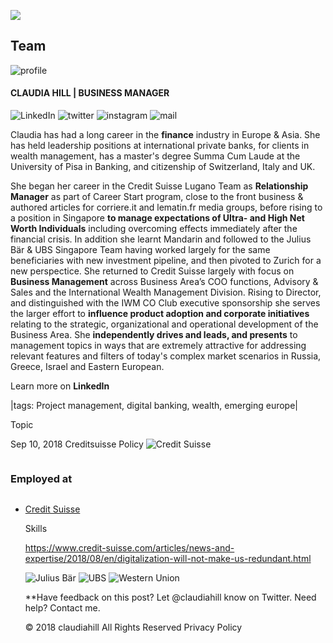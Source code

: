 ![](https://lh5.googleusercontent.com/DzlelJaIl1U-qqxZQawP1qKkyALsNMmnrptWpDYBqRQBeJxR0fQzql5aK_0=w2400)
## Team
![profile](https://lh6.googleusercontent.com/Sgnp1O_TtQZBTkORCtzgIiSH2lAnvTowgMerMSx0J5hZPZDe_cqcxaMhte8=w2400)
#### CLAUDIA HILL | BUSINESS MANAGER 
![LinkedIn](https://lh5.googleusercontent.com/-bTfap3my7W4NXJgh20bQin-Q3W1PGUS-xuw5B3PuuRjoG5Ov8khzqiSfvs=w50)
![twitter](https://lh5.googleusercontent.com/a22yI-6dVlUoNbGd1_PYNa9lvKpaYWYD_AxYHaE5W7Ry1nnXi4L9ldV6qk8=w50)
![instagram](https://lh5.googleusercontent.com/n777S_0bN5E_hMmetDXC2vgMCEe1Y-fE0-xmmxUIr2noRm_YjkHLwjYWv-I=w50) 
![mail](https://lh6.googleusercontent.com/Qhi7XFcsQ_j4x8V_HaOdsyESNTDSYk5QaAxXGB4tzHGkV8hjBnW5ik63miQ=w50)


Claudia has had a long career in the **finance** industry in Europe & Asia. She has held leadership positions at international private banks, for clients in wealth management, has a master's degree Summa Cum Laude at the University of Pisa in Banking, and citizenship of 
Switzerland, Italy and UK.

She began her career in the Credit Suisse Lugano Team as **Relationship Manager** as part of Career Start program, close to the front business & authored articles for corriere.it and lematin.fr media groups, before rising to a position in Singapore **to manage expectations of Ultra- and High Net Worth Individuals** including overcoming effects immediately after the financial crisis. In addition she learnt Mandarin and followed to the Julius Bär & UBS Singapore Team having worked largely for the same beneficiaries with new investment pipeline, and then pivoted to Zurich for a new perspectice. She returned to Credit Suisse largely with focus on **Business Management** across Business Area’s COO functions, Advisory & Sales and the International Wealth Management Division. Rising to Director, and distinguished with the IWM CO Club executive sponsorship she serves the larger effort to **influence product adoption and corporate initiatives** relating to the strategic, organizational and operational development of the Business Area. She **independently drives and leads, and presents** to management topics in ways that are extremely attractive for addressing relevant features and filters of today's complex market scenarios in Russia, Greece, Israel and Eastern European.

Learn more on  **LinkedIn**

|tags: Project management, digital banking, wealth, emerging europe|

Topic

Sep 10, 2018 Creditsuisse Policy 
![Credit Suisse](https://media.licdn.com/dms/image/C4D0BAQHeKEVElO-A3Q/company-logo_400_400/0?e=1544659200&v=beta&t=0miG5O3W0_PkCoX4oBCqkUED-uR_9NhWlqOwr50NrG8=w40)
<div class="row">
	<div class="large-12 columns">
		<h3>Employed at</h3>
	</div>
	<div class="large-6 columns">
	<ul class="accordion" data-accordion data-allow-all-closed="true">
		<li class="accordion-item" data-accordion-item>
			<a href="#" class="accordion-title">Credit Suisse</a>
			<div class="accordion-content" data-tab-content>
      <p>Skills</p>
			</div>
    </li>

https://www.credit-suisse.com/articles/news-and-expertise/2018/08/en/digitalization-will-not-make-us-redundant.html

![Julius Bär](https://media.licdn.com/dms/image/C4E0BAQGTAN4g-27J2w/company-logo_400_400/0?e=1544659200&v=beta&t=WvV3uuYqJXSZosC8kx6tc0bAjJ4DCtUWdhNoElFXJNc=w40)
![UBS](https://media.licdn.com/dms/image/C4D0BAQE2myS7fLS2Tw/company-logo_400_400/0?e=1544659200&v=beta&t=Xu9y0YFNkwGe6ixi5pYNEL2_Nz-wck46uttjJ3gSbhM=w2400)
![Western Union](https://media.licdn.com/dms/image/C4E0BAQGq3mdM2j4Omw/company-logo_400_400/0?e=1544659200&v=beta&t=Udki1u3uU2TQwkBbo_wMQ9xjtrVvg1f7WtZvPqm50DQ=w40)


**Have feedback on this post? Let @claudiahill know on Twitter.
Need help? Contact me.

© 2018 claudiahill  All Rights Reserved  Privacy Policy
